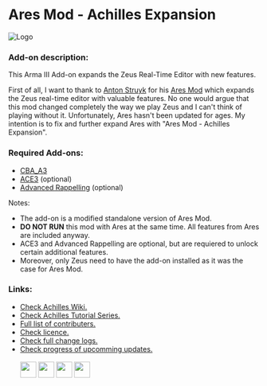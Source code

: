 # Ares Mod - Achilles Expansion
![Logo](https://github.com/oOKexOo/AresModAchillesExpansion/blob/(0.0.5)/Achilles_Logo_Github.png)

### Add-on description:

This Arma III Add-on expands the Zeus Real-Time Editor with new features.

First of all, I want to thank to [Anton Struyk](https://github.com/astruyk) for his [Ares Mod](https://github.com/astruyk/Ares) which expands the Zeus real-time editor with valuable features.
No one would argue that this mod changed completely the way we play Zeus and I can't think of playing without it.
Unfortunately, Ares hasn't been updated for ages.
My intention is to fix and further expand Ares with "Ares Mod - Achilles Expansion".

### Required Add-ons:

- [CBA_A3](https://steamcommunity.com/sharedfiles/filedetails/?id=450814997)
- [ACE3](http://steamcommunity.com/sharedfiles/filedetails/?id=723217262) (optional)
- [Advanced Rappelling](https://steamcommunity.com/sharedfiles/filedetails/?id=713709341) (optional)

Notes:
- The add-on is a modified standalone version of Ares Mod.
- **DO NOT RUN** this mod with Ares at the same time. All features from Ares are included anyway. 
- ACE3 and Advanced Rappelling are optional, but are requiered to unlock certain additional features.
- Moreover, only Zeus need to have the add-on installed as it was the case for Ares Mod.

### Links:
- [Check Achilles Wiki.](https://github.com/oOKexOo/AresModAchillesExpansion/wiki)
- [Check Achilles Tutorial Series.](https://www.youtube.com/watch?v=qjD2GX9rCA4&list=PL7del_lBYPTTNEmfPfzKVHxRx8Vx8DxHg)
- [Full list of contributers.](https://github.com/oOKexOo/AresModAchillesExpansion/blob/master/%40AresModAchillesExpansion/credits.txt)
- [Check licence.](https://github.com/oOKexOo/AresModAchillesExpansion/blob/master/%40AresModAchillesExpansion/licence.txt)
- [Check full change logs.](https://github.com/oOKexOo/AresModAchillesExpansion/blob/master/%40AresModAchillesExpansion/changelog.md)
- [Check progress of upcomming updates.](https://github.com/oOKexOo/AresModAchillesExpansion/issues/32)<br><br>
[<img src="https://upload.wikimedia.org/wikipedia/commons/thumb/8/83/Steam_icon_logo.svg/64px-Steam_icon_logo.svg.png" height="32">](http://steamcommunity.com/sharedfiles/filedetails/?id=723217262)
[<img src="http://4.bp.blogspot.com/-vtYrEU2RJ2M/TfEgQU_jiOI/AAAAAAAAADE/sB4svc3QP8w/s1600/six-updater-logo.png" height="32">](http://withsix.com/p/Arma-3/mods/mc1X_8GXVEG0STlO_DWjNA/Ares-Mod-Achilles-Expansion)
[<img src="http://www.armaholic.com/datas/users/news_donwload_oa_4.png" height="32">](http://www.armaholic.com/page.php?id=31235)
[<img src="https://www.youtube.com/yt/img/logo_1x.png" height="32">](https://www.youtube.com/watch?v=qjD2GX9rCA4&list=PL7del_lBYPTTNEmfPfzKVHxRx8Vx8DxHg)
